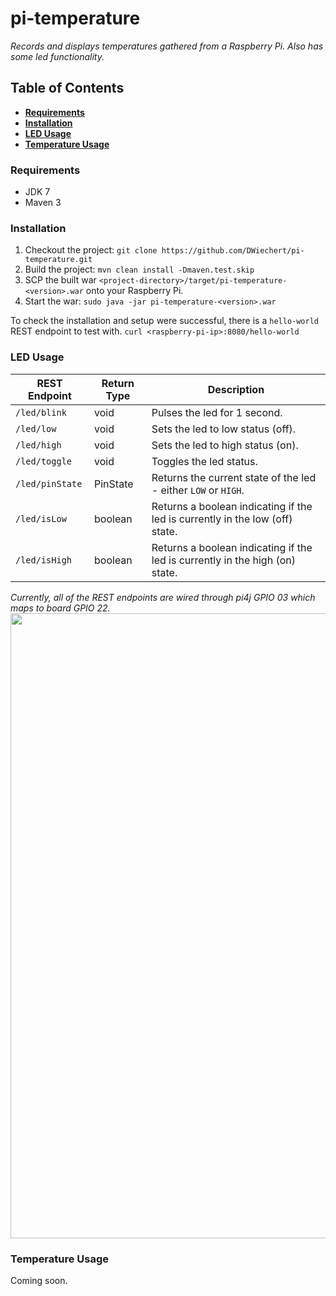 # pi-temperature
*Records and displays temperatures gathered from a Raspberry Pi. Also has some led functionality.*

## Table of Contents
* **[Requirements](#requirements)**
* **[Installation](#installation)**
* **[LED Usage](#led-usage)**
* **[Temperature Usage](#temperature-usage)**

### Requirements
* JDK 7
* Maven 3

### Installation
1. Checkout the project:
```git clone https://github.com/DWiechert/pi-temperature.git```
2. Build the project:
```mvn clean install -Dmaven.test.skip```
3. SCP the built war `<project-directory>/target/pi-temperature-<version>.war` onto your Raspberry Pi.
4. Start the war:
```sudo java -jar pi-temperature-<version>.war```

To check the installation and setup were successful, there is a `hello-world` REST endpoint to test with.
```curl <raspberry-pi-ip>:8080/hello-world```

### LED Usage
REST Endpoint | Return Type | Description
--- | --- | ---
`/led/blink` | void | Pulses the led for 1 second.
`/led/low` | void | Sets the led to low status (off).
`/led/high` | void | Sets the led to high status (on).
`/led/toggle` | void | Toggles the led status.
`/led/pinState` | PinState | Returns the current state of the led - either `LOW` or `HIGH`.
`/led/isLow` | boolean | Returns a boolean indicating if the led is currently in the low (off) state.
`/led/isHigh` | boolean | Returns a boolean indicating if the led is currently in the high (on) state.

*Currently, all of the REST endpoints are wired through pi4j GPIO 03 which maps to board GPIO 22.*
<img src="pi_led_setup.jpg" width="1000px"/>

### Temperature Usage
Coming soon.
